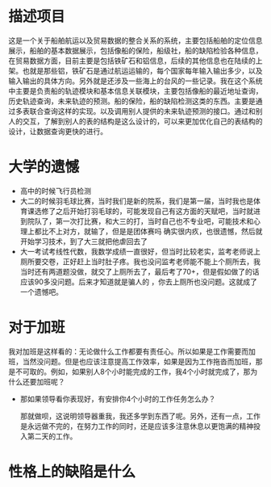# 描述项目

​		这是一个关于船舶航运以及贸易数据的整合关系的系统，主要包括船舶的定位信息展示，船舶的基本数据展示，包括像船的保险，船级社，船的缺陷检验各种信息，在贸易数据方面，目前主要是包括铁矿石和铝信息，后续的其他信息也在陆续的上架。也就是那些铝，铁矿石是通过航运运输的，每个国家每年输入输出多少，以及输入输出的具体方向。另外就是还涉及一些海上的台风的一些记录。我在这个系统中主要是负责船的轨迹模块和基本信息关联模块，主要包括像船的最近地址查询，历史轨迹查询，未来轨迹的预测。船的保险，船的缺陷检测这类的东西。主要是通过多表联合查询这样的实现。以及调用别人提供的未来轨迹预测的接口。通过和别人的交互，了解到别人的表的结构是这么设计的，可以来更加优化自己的表结构的设计，让数据查询更快的进行。

# 大学的遗憾

- 高中的时候飞行员检测
- 大二的时候羽毛球比赛，当时我们是新的院系，我们是第一届，当时我也是体育课选修了之后开始打羽毛球的，可能发现自己有这方面的天赋吧，当时就进到院队了，第一次打比赛，和大三的打，当时自己也不专业吧，可能技术和心理上都比不上对方，就输了，但是是团体赛吗 确实很内疚，也很遗憾，然后就开始学习技术，到了大三就把他虐回去了
- 大一考试考线性代数，我数学成绩一直很好，但当时比较老实，监考老师说上厕所要交卷，正好赶上当时肚子疼。我也没问监考老师能不能上个厕所去，我当时还有两道题没做，就交了上厕所去了，最后考了70+，但是假如做了的话应该90多没问题。后来才知道就是骗人的 ，你去上厕所也没问题。这就成了一个遗憾吧。

# 对于加班

我对加班是这样看的：无论做什么工作都要有责任心。所以如果是工作需要而加班，当然没问题。但是也应该注意提高工作效率，如果是因为工作拖沓而加班，那是不可取的。例如，如果别人8个小时能完成的工作，我4个小时就完成了，那为什么还要加班呢？

- 那如果领导看你表现好，有安排你4个小时的工作任务怎么办？

  那就做呗，这说明领导器重我，我还多学到东西了呢。另外，还有一点，工作是永远做不完的，在努力工作的同时，还是应该多注意休息以更饱满的精神投入第二天的工作。

# 性格上的缺陷是什么

